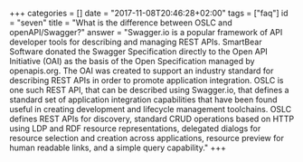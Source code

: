 +++
categories = []
date = "2017-11-08T20:46:28+02:00"
tags = ["faq"]
id = "seven"
title = "What is the difference between OSLC and openAPI/Swagger?"
answer = "Swagger.io is a popular framework of API developer tools for describing and managing REST APIs. SmartBear Software donated the Swagger Specification directly to the Open API Initiative (OAI) as the basis of the Open Specification managed by openapis.org. The  OAI was created to support an industry standard for describing REST APIs in order to promote application integration. OSLC is one such REST API, that can be described using Swagger.io, that defines a standard set of application integration capabilities that have been found useful in creating development and lifecycle management toolchains. OSLC defines REST APIs for discovery, standard CRUD operations based on HTTP using LDP and RDF resource representations, delegated dialogs for resource selection and creation across applications, resource preview for human readable links, and a simple query capability."
+++
